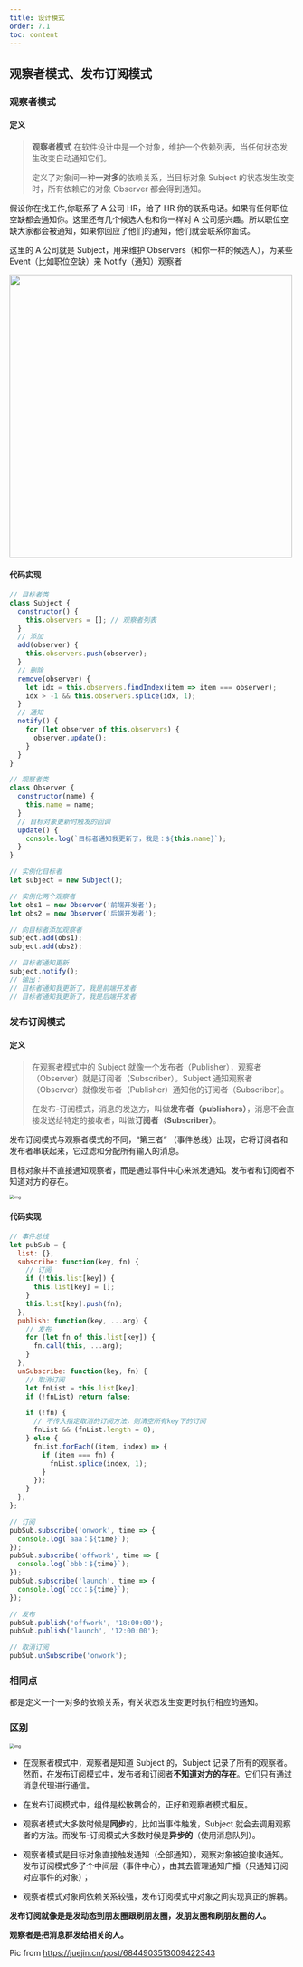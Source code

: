 ```yaml
---
title: 设计模式
order: 7.1
toc: content
---
```


## 观察者模式、发布订阅模式

### 观察者模式

#### 定义

> **观察者模式** 在软件设计中是一个对象，维护一个依赖列表，当任何状态发生改变自动通知它们。
>
> 定义了对象间一种**一对多**的依赖关系，当目标对象 Subject 的状态发生改变时，所有依赖它的对象 Observer 都会得到通知。

假设你在找工作,你联系了 A 公司 HR，给了 HR 你的联系电话。如果有任何职位空缺都会通知你。这里还有几个候选人也和你一样对 A 公司感兴趣。所以职位空缺大家都会被通知，如果你回应了他们的通知，他们就会联系你面试。

这里的 A 公司就是 Subject，用来维护 Observers（和你一样的候选人），为某些 Event（比如职位空缺）来 Notify（通知）观察者

<img src="../../assets/image/pattern/observser.png" style="width: 500px">

#### 代码实现

```javascript
// 目标者类
class Subject {
  constructor() {
    this.observers = []; // 观察者列表
  }
  // 添加
  add(observer) {
    this.observers.push(observer);
  }
  // 删除
  remove(observer) {
    let idx = this.observers.findIndex(item => item === observer);
    idx > -1 && this.observers.splice(idx, 1);
  }
  // 通知
  notify() {
    for (let observer of this.observers) {
      observer.update();
    }
  }
}

// 观察者类
class Observer {
  constructor(name) {
    this.name = name;
  }
  // 目标对象更新时触发的回调
  update() {
    console.log(`目标者通知我更新了，我是：${this.name}`);
  }
}

// 实例化目标者
let subject = new Subject();

// 实例化两个观察者
let obs1 = new Observer('前端开发者');
let obs2 = new Observer('后端开发者');

// 向目标者添加观察者
subject.add(obs1);
subject.add(obs2);

// 目标者通知更新
subject.notify();
// 输出：
// 目标者通知我更新了，我是前端开发者
// 目标者通知我更新了，我是后端开发者
```

### 发布订阅模式

#### 定义

> 在观察者模式中的 Subject 就像一个发布者（Publisher），观察者（Observer）就是订阅者（Subscriber）。Subject 通知观察者（Observer）就像发布者（Publisher）通知他的订阅者（Subscriber）。
>
> 在发布-订阅模式，消息的发送方，叫做**发布者（publishers）**，消息不会直接发送给特定的接收者，叫做**订阅者（Subscriber）**。

发布订阅模式与观察者模式的不同，“第三者” （事件总线）出现，它将订阅者和发布者串联起来，它过滤和分配所有输入的消息。

目标对象并不直接通知观察者，而是通过事件中心来派发通知。发布者和订阅者不知道对方的存在。

<img src="../../assets/image/pattern/fabudingyue.png" alt="img" style="zoom:50%;" />

#### 代码实现

```javascript
// 事件总线
let pubSub = {
  list: {},
  subscribe: function(key, fn) {
    // 订阅
    if (!this.list[key]) {
      this.list[key] = [];
    }
    this.list[key].push(fn);
  },
  publish: function(key, ...arg) {
    // 发布
    for (let fn of this.list[key]) {
      fn.call(this, ...arg);
    }
  },
  unSubscribe: function(key, fn) {
    // 取消订阅
    let fnList = this.list[key];
    if (!fnList) return false;

    if (!fn) {
      // 不传入指定取消的订阅方法，则清空所有key下的订阅
      fnList && (fnList.length = 0);
    } else {
      fnList.forEach((item, index) => {
        if (item === fn) {
          fnList.splice(index, 1);
        }
      });
    }
  },
};

// 订阅
pubSub.subscribe('onwork', time => {
  console.log(`aaa：${time}`);
});
pubSub.subscribe('offwork', time => {
  console.log(`bbb：${time}`);
});
pubSub.subscribe('launch', time => {
  console.log(`ccc：${time}`);
});

// 发布
pubSub.publish('offwork', '18:00:00');
pubSub.publish('launch', '12:00:00');

// 取消订阅
pubSub.unSubscribe('onwork');
```

### 相同点

都是定义一个一对多的依赖关系，有关状态发生变更时执行相应的通知。

### 区别

<img src="../../assets/image/pattern/observer_diff.png" alt="img" style="zoom:50%;" />

- 在观察者模式中，观察者是知道 Subject 的，Subject 记录了所有的观察者。然而，在发布订阅模式中，发布者和订阅者**不知道对方的存在**。它们只有通过消息代理进行通信。

- 在发布订阅模式中，组件是松散耦合的，正好和观察者模式相反。

- 观察者模式大多数时候是**同步**的，比如当事件触发，Subject 就会去调用观察者的方法。而发布-订阅模式大多数时候是**异步的**（使用消息队列）。

- 观察者模式是目标对象直接触发通知（全部通知），观察对象被迫接收通知。发布订阅模式多了个中间层（事件中心），由其去管理通知广播（只通知订阅对应事件的对象）；

- 观察者模式对象间依赖关系较强，发布订阅模式中对象之间实现真正的解耦。

**发布订阅就像是是发动态到朋友圈跟刷朋友圈，发朋友圈和刷朋友圈的人。**

**观察者是把消息群发给相关的人。**

Pic from https://juejin.cn/post/6844903513009422343
